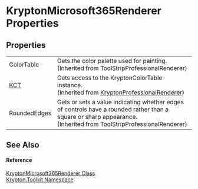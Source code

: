 # KryptonMicrosoft365Renderer Properties




## Properties
<table>
<tr>
<td>ColorTable</td>
<td>Gets the color palette used for painting.<br />(Inherited from ToolStripProfessionalRenderer)</td></tr>
<tr>
<td><a href="e777aa4b-d2cf-9503-1d92-c03c0a3bb7f9.md">KCT</a></td>
<td>Gets access to the KryptonColorTable instance.<br />(Inherited from <a href="c6731763-c6fc-a88f-aa72-1e3b9820017b.md">KryptonProfessionalRenderer</a>)</td></tr>
<tr>
<td>RoundedEdges</td>
<td>Gets or sets a value indicating whether edges of controls have a rounded rather than a square or sharp appearance.<br />(Inherited from ToolStripProfessionalRenderer)</td></tr>
</table>

## See Also


#### Reference
<a href="489d08f2-3d9d-2dfb-4805-8fb751943324.md">KryptonMicrosoft365Renderer Class</a>  
<a href="79d2eac2-21f4-54ff-7552-b20c33c30600.md">Krypton.Toolkit Namespace</a>  
